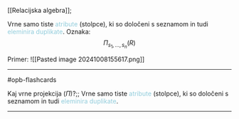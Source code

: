 [[Relacijska algebra]];

Vrne samo tiste <font color="#92cddc">atribute</font> (stolpce), ki so določeni s seznamom in tudi <font color="#92cddc">eleminira duplikate</font>.
Oznaka:
$$\Pi_{s_1, ..., s_n}(R)$$

Primer:
![[Pasted image 20241008155617.png]]

---

#opb-flashcards 

Kaj vrne projekcija ($\Pi$)?;; Vrne samo tiste <font color="#92cddc">atribute</font> (stolpce), ki so določeni s seznamom in tudi <font color="#92cddc">eleminira duplikate</font>.

---
